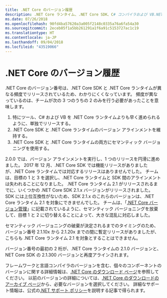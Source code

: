 ```yaml
---
title: .NET Core のバージョン履歴
description: .NET Core ランタイム、.NET Core SDK、C# コンパイラおよび VB.NET コンパイラのバージョンのタイムラインを確認します。
ms.date: 07/26/2018
ms.openlocfilehash: 90fd4ba57620a3a005f2148c0335a76a6fa54a30
ms.sourcegitcommit: 2eceb05f1a5bb261291a1f6a91c5153727ac1c19
ms.translationtype: HT
ms.contentlocale: ja-JP
ms.lasthandoff: 09/04/2018
ms.locfileid: "43519066"
---
```

# <a name="net-core-version-history"></a>.NET Core のバージョン履歴

.NET Core のバージョン番号は、.NET Core SDK と .NET Core ランタイムが異なる頻度でリリースされているため、わかりにくくなっています。 頻度が異なっているのは、チームが次の 3 つのうちの 2 のみを行う必要があったことを意味します。

1. 特にツール、C# および VB を .NET Core ランタイムよりも早く進められるように、単独でリリースする。
2. .NET Core SDK と .NET Core ランタイムのバージョン アラインメントを維持する。
3. .NET Core SDK と .NET Core ランタイムの両方にセマンティック バージョニングを使用する。

2.0.0 では、バージョン アラインメントを実行し、1 つのリリースを円滑に進めました。 2017 年 12 月、.NET Core SDK では機能リリースがありましたが、.NET Core ランタイムでは対応するリリースはありませんでした。 チームは、目標の 1 と 3 を選択し、.NET Core ランタイムと SDK 間のアラインメントは失われることになりました。 .NET Core ランタイム 2.1 がリリースされるまでに、いくつかの .NET Core SDK 2.1.x バージョンがリリースされました。 SDK には上位互換性がないため、SDK 2.1.x のこれらのバージョンは、.NET Core ランタイム 2.1 を対象にできませんでした。 チームは、「[.NET Core バージョン管理](index.md#versioning-details)」に記載されているように、セマンティック バージョニングを放棄して、目標 1 と 2 に切り替えることによって、大きな混乱に対応しました。

セマンティック バージョニングの破棄が決定されるまでのタイミングのため、バージョン番号 2.1.10x から 2.1.20x までの間に暫定リリースがありましたが、こちらも .NET Core ランタイム 2.1 を対象とすることはできません。

バージョン番号の最初の 2 桁が、.NET Core ランタイムの 2.1.0 バージョンと、NET Core SDK の 2.1.300 バージョンと再度アラインされます。

フレームワークと言語コンパイラのバージョンを含む、個々のコンポーネントのバージョンに関する詳細情報は、[.NET Core のダウンロード ページ](https://www.microsoft.com/net/download/dotnet-core/current)を参照してください。 以前のバージョンの詳細については、[.NET Core のダウンロードのアーカイブ ページ](https://www.microsoft.com/net/download/archives)から、必要なバージョンを選択してください。 詳細なサポート情報は、公式の[.NET サポート ポリシー](https://www.microsoft.com/net/Support/Policy)を説明する記事で得られます。